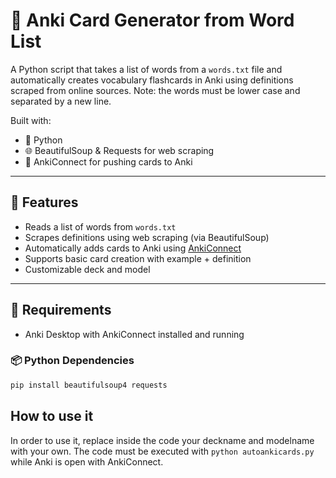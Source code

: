 # 🧠 Anki Card Generator from Word List

A Python script that takes a list of words from a `words.txt` file and automatically creates vocabulary flashcards in Anki using definitions scraped from online sources.
Note: the words must be lower case and separated by a new line.

Built with:
- 🐍 Python
- 🌐 BeautifulSoup & Requests for web scraping
- 🔗 AnkiConnect for pushing cards to Anki

---

## 📌 Features

- Reads a list of words from `words.txt`
- Scrapes definitions using web scraping (via BeautifulSoup)
- Automatically adds cards to Anki using [AnkiConnect](https://ankiweb.net/shared/info/2055492159)
- Supports basic card creation with example + definition
- Customizable deck and model

---

## 🧰 Requirements

- Anki Desktop with AnkiConnect installed and running

### 📦 Python Dependencies

```bash
pip install beautifulsoup4 requests
```

## How to use it

In order to use it, replace inside the code your deckname and modelname with your own. The code must be executed with `python autoankicards.py` while Anki is open with AnkiConnect.
